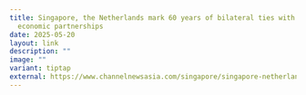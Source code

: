 ```yaml
---
title: Singapore, the Netherlands mark 60 years of bilateral ties with new
  economic partnerships
date: 2025-05-20
layout: link
description: ""
image: ""
variant: tiptap
external: https://www.channelnewsasia.com/singapore/singapore-netherlands-bilateral-ties-60th-anniversary-5141891
---
```

